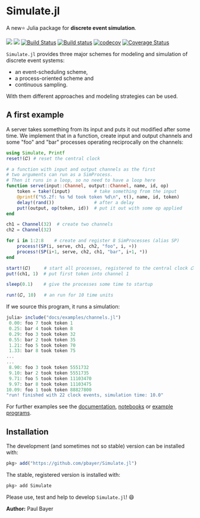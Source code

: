 # Simulate.jl

A new⭐ Julia package for **discrete event simulation**.

[![](https://img.shields.io/badge/docs-stable-blue.svg)](https://pkg.julialang.org/docs/Simulate)
[![](https://img.shields.io/badge/docs-dev-blue.svg)](https://pbayer.github.io/Simulate.jl/dev)
[![Build Status](https://travis-ci.com/pbayer/Simulate.jl.svg?branch=master)](https://travis-ci.com/pbayer/Simulate.jl)
[![Build status](https://ci.appveyor.com/api/projects/status/p5trstrte9il7rm1/branch/master?svg=true)](https://ci.appveyor.com/project/pbayer/simulate-jl-ueug1/branch/master)
[![codecov](https://codecov.io/gh/pbayer/Simulate.jl/branch/master/graph/badge.svg)](https://codecov.io/gh/pbayer/Simulate.jl)
[![Coverage Status](https://coveralls.io/repos/github/pbayer/Simulate.jl/badge.svg?branch=master&service=github)](https://coveralls.io/github/pbayer/Simulate.jl?branch=master)

`Simulate.jl` provides three major schemes for modeling and simulation of discrete event systems:

- an event-scheduling scheme,
- a process-oriented scheme and
- continuous sampling.

With them different approaches and modeling strategies can be used.

## A first example

A server takes something from its input and puts it out modified after some time. We implement that in a function, create input and output channels and some "foo" and "bar" processes operating reciprocally on the channels:  

```julia
using Simulate, Printf
reset!(𝐶) # reset the central clock

# a function with input and output channels as the first
# two arguments can run as a SimProcess.
# Then it runs in a loop, so no need to have a loop here
function serve(input::Channel, output::Channel, name, id, op)
    token = take!(input)         # take something from the input
    @printf("%5.2f: %s %d took token %d\n", τ(), name, id, token)
    delay!(rand())               # after a delay
    put!(output, op(token, id))  # put it out with some op applied
end

ch1 = Channel(32)  # create two channels
ch2 = Channel(32)

for i in 1:2:8    # create and register 8 SimProcesses (alias SP)
    process!(SP(i, serve, ch1, ch2, "foo", i, +))
    process!(SP(i+1, serve, ch2, ch1, "bar", i+1, *))
end

start!(𝐶)     # start all processes, registered to the central clock 𝐶
put!(ch1, 1)  # put first token into channel 1

sleep(0.1)    # give the processes some time to startup

run!(𝐶, 10)   # an run for 10 time units
```

If we source this program, it runs a simulation:

```julia
julia> include("docs/examples/channels.jl")
 0.00: foo 7 took token 1
 0.25: bar 4 took token 8
 0.29: foo 3 took token 32
 0.55: bar 2 took token 35
 1.21: foo 5 took token 70
 1.33: bar 8 took token 75
...
...
 8.90: foo 3 took token 5551732
 9.10: bar 2 took token 5551735
 9.71: foo 5 took token 11103470
 9.97: bar 8 took token 11103475
10.09: foo 1 took token 88827800
"run! finished with 22 clock events, simulation time: 10.0"
```

For further examples see the [documentation](https://pbayer.github.io/Simulate.jl/dev),  [notebooks](https://github.com/pbayer/Simulate.jl/tree/master/docs/notebooks) or [example programs](https://github.com/pbayer/Simulate.jl/tree/master/docs/examples).

## Installation

The development (and sometimes not so stable) version can be installed with:

```julia
pkg> add("https://github.com/pbayer/Simulate.jl")
```

The stable, registered version is installed with:

```julia
pkg> add Simulate
```

Please use, test and help to develop `Simulate.jl`! 😄

**Author:** Paul Bayer
